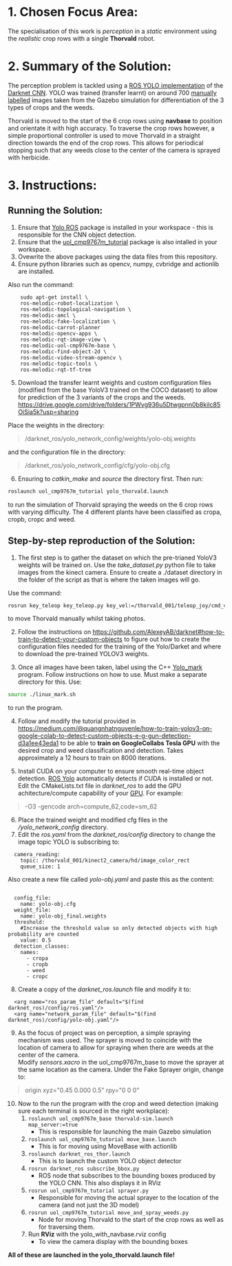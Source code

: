 # 1. Chosen Focus Area:

The specialisation of this work is *perception* in a *static* environment using the *realistic* crop rows with a single **Thorvald** robot.

# 2. Summary of the Solution:

The perception problem is tackled using a [ROS YOLO implementation](https://github.com/leggedrobotics/darknet_ros) of the [Darknet CNN](https://github.com/AlexeyAB/darknet). YOLO was trained (transfer learnt) on around 700 [manually labelled](https://github.com/AlexeyAB/Yolo_mark) images taken from the Gazebo simulation for differentiation of the 3 types of crops and the weeds. 

Thorvald is moved to the start of the 6 crop rows using **navbase** to position and orientate it with high accuracy. To traverse the crop rows however, a simple proportional controller is used to move Thorvald in a straight direction towards the end of the crop rows. This allows for periodical stopping such that any weeds close to the center of the camera is sprayed with herbicide.

# 3. Instructions:

## Running the Solution:
1. Ensure that [Yolo ROS](https://github.com/leggedrobotics/darknet_ros) package is installed in your workspace - this is responsible for the CNN object detection.
1. Ensure that the [uol_cmp9767m_tutorial](https://github.com/LCAS/CMP9767M/tree/master/uol_cmp9767m_tutorial) package is also intalled in your workspace.
1. Ovewrite the above packages using the data files from this repository. 
1. Ensure python libraries such as opencv, numpy, cvbridge and actionlib are installed.

Also run the command:
``` 
    sudo apt-get install \
    ros-melodic-robot-localization \
    ros-melodic-topological-navigation \
    ros-melodic-amcl \
    ros-melodic-fake-localization \
    ros-melodic-carrot-planner
    ros-melodic-opencv-apps \
    ros-melodic-rqt-image-view \
    ros-melodic-uol-cmp9767m-base \
    ros-melodic-find-object-2d \
    ros-melodic-video-stream-opencv \
    ros-melodic-topic-tools \
    ros-melodic-rqt-tf-tree
``` 
5. Download the transfer learnt weights and custom configuration files (modified from the base YoloV3 trained on the COCO dataset) to allow for prediction of the 3 variants of the crops and the weeds.
https://drive.google.com/drive/folders/1PWvg936u5Dtwgpnn0b8kiIc85OiSia5k?usp=sharing


Place the weights in the directory:
> /darknet_ros/yolo_network_config/weights/yolo-obj.weights


and the configuration file in the directory:
> /darknet_ros/yolo_network_config/cfg/yolo-obj.cfg

6. Ensuring to *catkin_make* and *source* the directory first.
Then run:
```bash 
roslaunch uol_cmp9767m_tutorial yolo_thorvald.launch 
```
to run the simulation of Thorvald spraying the weeds on the 6 crop rows with varying difficulty.
The 4 different plants have been classified as cropa, cropb, cropc and weed.

## Step-by-step reproduction of the Solution:
1. The first step is to gather the dataset on which the pre-trianed YoloV3 weights will be trained on. Use the *take_dataset.py* python file to take images from the kinect camera.
Ensure to create a ./dataset directory in the folder of the script as that is where the taken images will go. 

Use the command:
```bash 
rosrun key_teleop key_teleop.py key_vel:=/thorvald_001/teleop_joy/cmd_ve
```
to move Thorvald manually whilst taking photos. 

2. Follow the instructions on https://github.com/AlexeyAB/darknet#how-to-train-to-detect-your-custom-objects to figure out how to create the configuration files needed for the training of the Yolo/Darket and where to download the pre-trained YOLOV3 weights.

3. Once all images have been taken, label using the C++ [Yolo_mark](https://github.com/AlexeyAB/Yolo_mark) program. Follow instructions on how to use. 
Must make a separate directory for this. 
Use:
```bash
source ./linux_mark.sh
```
 to run the program. 

4. Follow and modify the tutorial provided in https://medium.com/@quangnhatnguyenle/how-to-train-yolov3-on-google-colab-to-detect-custom-objects-e-g-gun-detection-d3a1ee43eda1 to be able to **train on GoogleCollabs Tesla GPU** with the desired crop and weed classification and detection. Takes approximately a 12 hours to train on 8000 iterations.

5. Install CUDA on your computer to ensure smooth real-time object detection. [ROS Yolo](https://github.com/leggedrobotics/darknet_ros) automatically detects if CUDA is installed or not. Edit the CMakeLists.txt file in *darknet_ros* to add the GPU achitecture/compute capability of your [GPU](https://en.wikipedia.org/wiki/CUDA#Supported_GPUs).
For example:
> -O3 -gencode arch=compute_62,code=sm_62

6. Place the trained weight and modified cfg files in the */yolo_network_config* directory.
7. Edit the *ros.yaml* from the *darknet_ros/config* directory to change the image topic YOLO is subscribing to:
```
  camera_reading:
    topic: /thorvald_001/kinect2_camera/hd/image_color_rect
    queue_size: 1
```
Also create a new file called *yolo-obj.yaml* and paste this as the content:
``` yolo_model:

  config_file:
    name: yolo-obj.cfg
  weight_file:
    name: yolo-obj_final.weights
  threshold:
    #Increase the threshold value so only detected objects with high probability are counted
    value: 0.5
  detection_classes:
    names:
      - cropa
      - cropb
      - weed
      - cropc
```
8. Create a copy of the *darknet_ros.launch* file and modify it to:
```  <!-- ROS and network parameter files -->
  <arg name="ros_param_file" default="$(find darknet_ros)/config/ros.yaml"/>
  <arg name="network_param_file" default="$(find darknet_ros)/config/yolo-obj.yaml"/>
```
9. As the focus of project was on perception, a simple spraying mechanism was used. The sprayer is moved to coincide with the location of camera to allow for spraying when there are weeds at the center of the camera.  
Modify *sensors.xacro* in the uol_cmp9767m_base to move the sprayer at the same location as the camera. 
Under the Fake Sprayer origin, change to:


>origin xyz="0.45 0.000 0.5" rpy="0 0 0"


10. Now to the run the program with the crop and weed detection (making sure each terminal is sourced in the right workplace):
    1. ```roslaunch uol_cmp9767m_base thorvald-sim.launch map_server:=true```
        * This is responsible for launching the main Gazebo simulation
    2. ```roslaunch uol_cmp9767m_tutorial move_base.launch```
        * This is for moving using MoveBase with actionlib
    3. ```roslaunch darknet_ros_thor.launch```
        * This is to launch the custom YOLO object detector
    4. ```rosrun darknet_ros subscribe_bbox.py```
        * ROS node that subscribes to the bounding boxes produced by the YOLO CNN. This also displays it in RViz
    5. ```rosrun uol_cmp9767m_tutorial sprayer.py```
        * Responsible for moving the actual sprayer to the location of the camera (and not just the 3D model)
    6. ```rosrun uol_cmp9767m_tutorial move_and_spray_weeds.py```
        * Node for moving Thorvald to the start of the crop rows as well as for traversing them.
    7. Run **RViz** with the yolo_with_navbase.rviz config
        * To view the camera display with the bounding boxes

**All of these are launched in the yolo_thorvald.launch file!**
